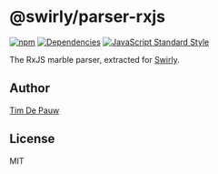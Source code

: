 # @swirly/parser-rxjs

[![npm](https://img.shields.io/npm/v/@swirly/parser-rxjs.svg)](https://www.npmjs.com/package/@swirly/parser-rxjs) [![Dependencies](https://david-dm.org/timdp/swirly/status.svg?path=packages/swirly-parser-rxjs)](https://david-dm.org/timdp/swirly?path=packages/swirly-parser-rxjs) [![JavaScript Standard Style](https://img.shields.io/badge/code%20style-standard-brightgreen.svg)](https://standardjs.com/)

The RxJS marble parser, extracted for [Swirly](https://github.com/timdp/swirly).

## Author

[Tim De Pauw](https://tmdpw.eu/)

## License

MIT
